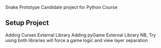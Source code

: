 Snake Prototype
Candidate project for Python Course

## Setup Project
Adding Curses External Library
Adding pyGame External Library
NB, Try using both libraries will force a game logic and view layer separation



